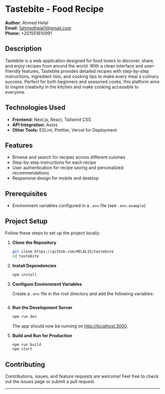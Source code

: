 # Tastebite - Food Recipe

**Author:** Ahmed Helal  
**Email:** 1ahmedhelal1@gmail.com  
**Phone:** +201551610991

## Description

Tastebite is a web application designed for food lovers to discover, share, and enjoy recipes from around the world. With a clean interface and user-friendly features, Tastebite provides detailed recipes with step-by-step instructions, ingredient lists, and cooking tips to make every meal a culinary success. Perfect for both beginners and seasoned cooks, this platform aims to inspire creativity in the kitchen and make cooking accessible to everyone.

## Technologies Used

- **Frontend:** Next.js, React, Tailwind CSS
- **API Integration:** Axios
- **Other Tools:** ESLint, Prettier, Vercel for Deployment

## Features

- Browse and search for recipes across different cuisines
- Step-by-step instructions for each recipe
- User authentication for recipe saving and personalized recommendations
- Responsive design for mobile and desktop

## Prerequisites

- Environment variables configured in a `.env` file (see `.env.example`)

## Project Setup

Follow these steps to set up the project locally:

1. **Clone the Repository**

   ```bash
   git clone https://github.com/HELAL15/tastebite
   cd tastebite
   ```

2. **Install Dependencies**

   ```bash
   npm install
   ```

3. **Configure Environment Variables**

   Create a `.env` file in the root directory and add the following variables:

   ```

   ```

4. **Run the Development Server**

   ```bash
   npm run dev
   ```

   The app should now be running on [http://localhost:3000](http://localhost:3000).

5. **Build and Run for Production**
   ```bash
   npm run build
   npm start
   ```

## Contributing

Contributions, issues, and feature requests are welcome! Feel free to check out the issues page or submit a pull request.

---
